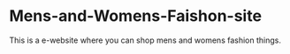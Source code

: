 # Mens-and-Womens-Faishon-site
This is a e-website where you can shop mens and womens fashion things.
